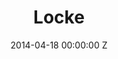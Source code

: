 ---
title: Locke
img: "/uploads/shaheen-baig-casting-locke.jpg"
date: 2014-04-18 00:00:00 Z
categories:
- film
tags:
- recent
director: Steven Knight
with: Tom Hardy
imdb: "http://www.imdb.com/title/tt2692904/"
video: pd1ghz1lw8
layout: project
---